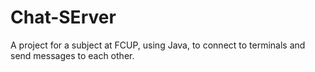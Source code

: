 # Chat-SErver

A project for a subject at FCUP, using Java, to connect to terminals and send messages to each other.
